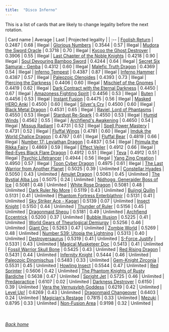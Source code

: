 ```yaml
---
title:  "Disco Inferno"
---
```


This is a list of cards that are likely to change legality before the next rotation.

| Card name | Average | Last | Projected legality |
| :-- |
[Foolish Return](https://db.ygoprodeck.com/card/?search=Foolish%20Return) | 0.2487 | 0.68 | Illegal |
[Glorious Numbers](https://db.ygoprodeck.com/card/?search=Glorious%20Numbers) | 0.3544 | 0.57 | Illegal |
[Mudora the Sword Oracle](https://db.ygoprodeck.com/card/?search=Mudora%20the%20Sword%20Oracle) | 0.3718 | 0.70 | Illegal |
[Kycoo the Ghost Destroyer](https://db.ygoprodeck.com/card/?search=Kycoo%20the%20Ghost%20Destroyer) | 0.3906 | 0.55 | Illegal |
[Last Chapter of the Noble Knights](https://db.ygoprodeck.com/card/?search=Last%20Chapter%20of%20the%20Noble%20Knights) | 0.4218 | 0.90 | Illegal |
[Soul Devouring Bamboo Sword](https://db.ygoprodeck.com/card/?search=Soul%20Devouring%20Bamboo%20Sword) | 0.4244 | 0.64 | Illegal |
[Secret Six Samurai - Genba](https://db.ygoprodeck.com/card/?search=Secret%20Six%20Samurai%20-%20Genba) | 0.4312 | 0.60 | Illegal |
[Malefic Truth Dragon](https://db.ygoprodeck.com/card/?search=Malefic%20Truth%20Dragon) | 0.4369 | 0.54 | Illegal |
[Inferno Tempest](https://db.ygoprodeck.com/card/?search=Inferno%20Tempest) | 0.4387 | 0.87 | Illegal |
[Inferno Hammer](https://db.ygoprodeck.com/card/?search=Inferno%20Hammer) | 0.4387 | 0.57 | Illegal |
[Paleozoic Olenoides](https://db.ygoprodeck.com/card/?search=Paleozoic%20Olenoides) | 0.4393 | 0.73 | Illegal |
[Piercing the Darkness](https://db.ygoprodeck.com/card/?search=Piercing%20the%20Darkness) | 0.4406 | 0.60 | Illegal |
[Mischief of the Gnomes](https://db.ygoprodeck.com/card/?search=Mischief%20of%20the%20Gnomes) | 0.4419 | 0.62 | Illegal |
[Dark Contract with the Eternal Darkness](https://db.ygoprodeck.com/card/?search=Dark%20Contract%20with%20the%20Eternal%20Darkness) | 0.4450 | 0.67 | Illegal |
[Amazoness Fighting Spirit](https://db.ygoprodeck.com/card/?search=Amazoness%20Fighting%20Spirit) | 0.4456 | 0.53 | Illegal |
[Buten](https://db.ygoprodeck.com/card/?search=Buten) | 0.4456 | 0.53 | Illegal |
[Instant Fusion](https://db.ygoprodeck.com/card/?search=Instant%20Fusion) | 0.4475 | 0.56 | Illegal |
[Masked HERO Anki](https://db.ygoprodeck.com/card/?search=Masked%20HERO%20Anki) | 0.4500 | 0.60 | Illegal |
[Silver's Cry](https://db.ygoprodeck.com/card/?search=Silver's%20Cry) | 0.4500 | 0.60 | Illegal |
[Black Metal Dragon](https://db.ygoprodeck.com/card/?search=Black%20Metal%20Dragon) | 0.4531 | 0.65 | Illegal |
[Raviel, Lord of Phantasms](https://db.ygoprodeck.com/card/?search=Raviel,%20Lord%20of%20Phantasms) | 0.4550 | 0.53 | Illegal |
[Stardust Re-Spark](https://db.ygoprodeck.com/card/?search=Stardust%20Re-Spark) | 0.4550 | 0.53 | Illegal |
[Humid Winds](https://db.ygoprodeck.com/card/?search=Humid%20Winds) | 0.4562 | 0.55 | Illegal |
[Archfiend's Awakening](https://db.ygoprodeck.com/card/?search=Archfiend's%20Awakening) | 0.4650 | 0.54 | Illegal |
[Missus Radiant](https://db.ygoprodeck.com/card/?search=Missus%20Radiant) | 0.4731 | 0.52 | Illegal |
[Spell Power Mastery](https://db.ygoprodeck.com/card/?search=Spell%20Power%20Mastery) | 0.4731 | 0.52 | Illegal |
[Fluffal Wings](https://db.ygoprodeck.com/card/?search=Fluffal%20Wings) | 0.4781 | 0.60 | Illegal |
[Imduk the World Chalice Dragon](https://db.ygoprodeck.com/card/?search=Imduk%20the%20World%20Chalice%20Dragon) | 0.4787 | 0.61 | Illegal |
[Fluffal Bear](https://db.ygoprodeck.com/card/?search=Fluffal%20Bear) | 0.4819 | 0.66 | Illegal |
[Number 17: Leviathan Dragon](https://db.ygoprodeck.com/card/?search=Number%2017:%20Leviathan%20Dragon) | 0.4837 | 0.54 | Illegal |
[Primula the Rikka Fairy](https://db.ygoprodeck.com/card/?search=Primula%20the%20Rikka%20Fairy) | 0.4869 | 0.59 | Illegal |
[Effect Veiler](https://db.ygoprodeck.com/card/?search=Effect%20Veiler) | 0.4912 | 0.66 | Illegal |
[Red-Eyes Black Flare Dragon](https://db.ygoprodeck.com/card/?search=Red-Eyes%20Black%20Flare%20Dragon) | 0.4912 | 0.51 | Illegal |
[Teva](https://db.ygoprodeck.com/card/?search=Teva) | 0.4912 | 0.51 | Illegal |
[Psychic Lifetrancer](https://db.ygoprodeck.com/card/?search=Psychic%20Lifetrancer) | 0.4944 | 0.56 | Illegal |
[Yang Zing Creation](https://db.ygoprodeck.com/card/?search=Yang%20Zing%20Creation) | 0.4950 | 0.57 | Illegal |
[Toon Cyber Dragon](https://db.ygoprodeck.com/card/?search=Toon%20Cyber%20Dragon) | 0.4975 | 0.61 | Illegal |
[The Last Warrior from Another Planet](https://db.ygoprodeck.com/card/?search=The%20Last%20Warrior%20from%20Another%20Planet) | 0.5025 | 0.39 | Unlimited |
[Constellar Hyades](https://db.ygoprodeck.com/card/?search=Constellar%20Hyades) | 0.5050 | 0.43 | Unlimited |
[Amulet Dragon](https://db.ygoprodeck.com/card/?search=Amulet%20Dragon) | 0.5063 | 0.45 | Unlimited |
[The Bystial Alba Los](https://db.ygoprodeck.com/card/?search=The%20Bystial%20Alba%20Los) | 0.5075 | 0.24 | Unlimited |
[Nidhogg, Generaider Boss of Ice](https://db.ygoprodeck.com/card/?search=Nidhogg,%20Generaider%20Boss%20of%20Ice) | 0.5081 | 0.48 | Unlimited |
[White Rose Dragon](https://db.ygoprodeck.com/card/?search=White%20Rose%20Dragon) | 0.5081 | 0.48 | Unlimited |
[Dark Ruler No More](https://db.ygoprodeck.com/card/?search=Dark%20Ruler%20No%20More) | 0.5119 | 0.43 | Unlimited |
[Bujingi Quilin](https://db.ygoprodeck.com/card/?search=Bujingi%20Quilin) | 0.5131 | 0.41 | Unlimited |
[Phantom Fortress Enterblathnir](https://db.ygoprodeck.com/card/?search=Phantom%20Fortress%20Enterblathnir) | 0.5131 | 0.41 | Unlimited |
[Sky Striker Ace - Kagari](https://db.ygoprodeck.com/card/?search=Sky%20Striker%20Ace%20-%20Kagari) | 0.5139 | 0.07 | Unlimited |
[Insect Knight](https://db.ygoprodeck.com/card/?search=Insect%20Knight) | 0.5150 | 0.44 | Unlimited |
[Thunder of Ruler](https://db.ygoprodeck.com/card/?search=Thunder%20of%20Ruler) | 0.5156 | 0.45 | Unlimited |
[Dragonmaid Sheou](https://db.ygoprodeck.com/card/?search=Dragonmaid%20Sheou) | 0.5181 | 0.49 | Unlimited |
[Archfiend Eccentrick](https://db.ygoprodeck.com/card/?search=Archfiend%20Eccentrick) | 0.5200 | 0.37 | Unlimited |
[Bubble Illusion](https://db.ygoprodeck.com/card/?search=Bubble%20Illusion) | 0.5225 | 0.41 | Unlimited |
[World Gears of Theurlogical Demiurgy](https://db.ygoprodeck.com/card/?search=World%20Gears%20of%20Theurlogical%20Demiurgy) | 0.5256 | 0.46 | Unlimited |
[Giant Orc](https://db.ygoprodeck.com/card/?search=Giant%20Orc) | 0.5263 | 0.47 | Unlimited |
[Zombie World](https://db.ygoprodeck.com/card/?search=Zombie%20World) | 0.5269 | 0.48 | Unlimited |
[Number S39: Utopia the Lightning](https://db.ygoprodeck.com/card/?search=Number%20S39:%20Utopia%20the%20Lightning) | 0.5313 | 0.40 | Unlimited |
[Destroyersaurus](https://db.ygoprodeck.com/card/?search=Destroyersaurus) | 0.5319 | 0.41 | Unlimited |
[S-Force Justify](https://db.ygoprodeck.com/card/?search=S-Force%20Justify) | 0.5331 | 0.43 | Unlimited |
[Magical Musketeer Doc](https://db.ygoprodeck.com/card/?search=Magical%20Musketeer%20Doc) | 0.5413 | 0.41 | Unlimited |
[Fossil Warrior Skull Bone](https://db.ygoprodeck.com/card/?search=Fossil%20Warrior%20Skull%20Bone) | 0.5425 | 0.43 | Unlimited |
[Red Rising Dragon](https://db.ygoprodeck.com/card/?search=Red%20Rising%20Dragon) | 0.5431 | 0.44 | Unlimited |
[Infernity Knight](https://db.ygoprodeck.com/card/?search=Infernity%20Knight) | 0.5444 | 0.46 | Unlimited |
[Paleozoic Dinomischus](https://db.ygoprodeck.com/card/?search=Paleozoic%20Dinomischus) | 0.5483 | 0.33 | Unlimited |
[Gem-Knight Zirconia](https://db.ygoprodeck.com/card/?search=Gem-Knight%20Zirconia) | 0.5531 | 0.45 | Unlimited |
[Howling Insect](https://db.ygoprodeck.com/card/?search=Howling%20Insect) | 0.5544 | 0.47 | Unlimited |
[Red Sprinter](https://db.ygoprodeck.com/card/?search=Red%20Sprinter) | 0.5606 | 0.42 | Unlimited |
[The Phantom Knights of Rusty Bardiche](https://db.ygoprodeck.com/card/?search=The%20Phantom%20Knights%20of%20Rusty%20Bardiche) | 0.5638 | 0.47 | Unlimited |
[Spright Jet](https://db.ygoprodeck.com/card/?search=Spright%20Jet) | 0.5725 | 0.46 | Unlimited |
[Predapractice](https://db.ygoprodeck.com/card/?search=Predapractice) | 0.6107 | 0.02 | Unlimited |
[Darkness Destroyer](https://db.ygoprodeck.com/card/?search=Darkness%20Destroyer) | 0.6150 | 0.39 | Unlimited |
[Vera the Vernusylph Goddess](https://db.ygoprodeck.com/card/?search=Vera%20the%20Vernusylph%20Goddess) | 0.6219 | 0.42 | Unlimited |
[Level Up!](https://db.ygoprodeck.com/card/?search=Level%20Up!) | 0.6269 | 0.43 | Unlimited |
[Dragonmaid Changeover](https://db.ygoprodeck.com/card/?search=Dragonmaid%20Changeover) | 0.6403 | 0.24 | Unlimited |
[Magician's Restage](https://db.ygoprodeck.com/card/?search=Magician's%20Restage) | 0.7815 | 0.33 | Unlimited |
[Mezuki](https://db.ygoprodeck.com/card/?search=Mezuki) | 0.8795 | 0.33 | Unlimited |
[Non-Fusion Area](https://db.ygoprodeck.com/card/?search=Non-Fusion%20Area) | 0.9198 | 0.32 | Unlimited |

<br>

###### [Back home](index)